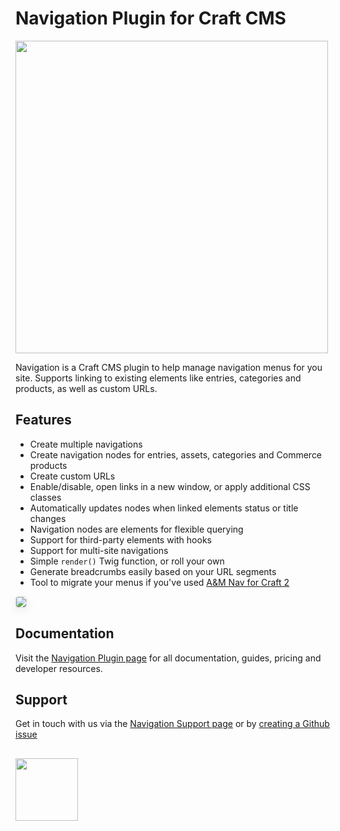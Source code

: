 # Navigation Plugin for Craft CMS

<img width="500" src="https://verbb.io/uploads/plugins/navigation/navigation-social-card.png?v=1">

Navigation is a Craft CMS plugin to help manage navigation menus for you site. Supports linking to existing elements like entries, categories and products, as well as custom URLs.

## Features

- Create multiple navigations
- Create navigation nodes for entries, assets, categories and Commerce products
- Create custom URLs
- Enable/disable, open links in a new window, or apply additional CSS classes
- Automatically updates nodes when linked elements status or title changes
- Navigation nodes are elements for flexible querying
- Support for third-party elements with hooks
- Support for multi-site navigations
- Simple `render()` Twig function, or roll your own
- Generate breadcrumbs easily based on your URL segments
- Tool to migrate your menus if you've used [A&M Nav for Craft 2](https://github.com/am-impact/amnav)

<img src="https://verbb.io/uploads/plugins/navigation/navigation-nodes.png" style="box-shadow: 0 4px 16px rgba(0,0,0,0.08); border-radius: 4px; border: 1px solid rgba(0,0,0,0.12);">

## Documentation

Visit the [Navigation Plugin page](https://verbb.io/craft-plugins/navigation) for all documentation, guides, pricing and developer resources.

## Support

Get in touch with us via the [Navigation Support page](https://verbb.io/craft-plugins/navigation/support) or by [creating a Github issue](/verbb/navigation/issues)

<h2></h2>

<a href="https://verbb.io" target="_blank">
  <img width="100" src="https://verbb.io/assets/img/verbb-pill.svg">
</a>
